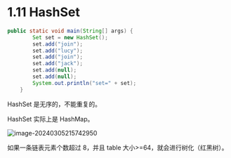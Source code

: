# 1.11 HashSet

```java
public static void main(String[] args) {
        Set set = new HashSet();
        set.add("join");
        set.add("lucy");
        set.add("join");
        set.add("jack");
        set.add(null);
        set.add(null);
        System.out.println("set=" + set);
    }
```

HashSet 是无序的，不能重复的。

HashSet 实际上是 HashMap。

![image-20240305215742950](https://csnotes.oss-cn-beijing.aliyuncs.com/photos/image-20240305215742950.png)

如果一条链表元素个数超过 8，并且 table 大小>=64，就会进行树化（红黑树）。